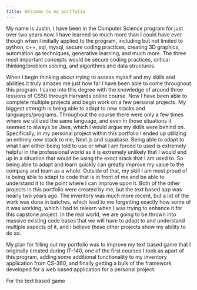 ```yaml
---
title: Welcome to my portfolio
---
```


My name is Justin, I have been in the Computer Science program for just over two years now. I have learned so much more than I could have ever though when I initially applied to the program, including but not limited to python, c++, sql, mysql, secure coding practices, creating 3D graphics, automation qa techniques, generative learning, and much more. The three most important concepts would be secure coding practices, critical thinking/problem solving, and algorithms and data structures.

When I begin thinking about trying to assess myself and my skills and abilities it truly amazes me just how far I have been able to come throughout this program. I came into this degree with the knowledge of around three lessions of CS50 through Harvards online course. Now I have been able to complete multiple projects and begin work on a few personal projects. My biggest strength is being able to adapt to new stacks and languages/programs. Throughout the course there were only a few times where we utilized the same language, and even in those situations it seemed to always be Java, which I would argue my skills were behind on. Specifically, in my personal project within this portfolio I ended up utilizing an entirely new stack to me, Next.js and supabase. Being able to adapt to what I am either being told to use or what I am forced to used is extremely helpful in the professional world as it is extremely unlikely that I would end up in a situation that would be using the exact stack that I am used to. So being able to adapt and learn quickly can greatly improve my value to the company and team as a whole. Outside of that, my skill I am most proud of is being able to adapt to code that is in front of me and be able to understand it to the point where I can improve upon it. Both of the other projects in this portfolio were created by me, but the text based app was nearly two years ago. The inventory was much more recent, but a lot of the work was done in batches, which lead to me forgetting exactly how some of it was working, which I had to relearn when I was trying to enhance it for this capstone project. In the real world, we are going to be thrown into massive existing code bases that we will have to adapt to and understand multiple aspects of it, and I believe these other projects show my ability to do so.

My plan for filling out my portfolio was to improve my text based game that I originally created during IT-140, one of the first courses I took as apart of this program, adding some additional functionality to my inventory application from CS-360, and finally getting a bulk of the framework developed for a web based application for a personal project.

For the text based game 
